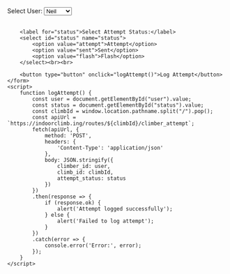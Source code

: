 <!DOCTYPE html>
<html>
    <form id="climberForm">
        <label for="user">Select User:</label>
        <select id="user" name="user">
            <option value="Neil">Neil</option>
            <option value="Nick">Nick</option>
            <option value="Declan">Declan</option>
        </select><br><br>
        
        <label for="status">Select Attempt Status:</label>
        <select id="status" name="status">
            <option value="attempt">Attempt</option>
            <option value="sent">Sent</option>
            <option value="flash">Flash</option>
        </select><br><br>
        
        <button type="button" onclick="logAttempt()">Log Attempt</button>
    </form>
    <script>
        function logAttempt() {
            const user = document.getElementById("user").value;
            const status = document.getElementById("status").value;
            const climbId = window.location.pathname.split("/").pop();
            const apiUrl = `https://indoorclimb.ing/routes/${climbId}/climber_attempt`;
            fetch(apiUrl, {
                method: 'POST',
                headers: {
                    'Content-Type': 'application/json'
                },
                body: JSON.stringify({
                    climber_id: user,
                    climb_id: climbId,
                    attempt_status: status
                })
            })
            .then(response => {
                if (response.ok) {
                    alert('Attempt logged successfully');
                } else {
                    alert('Failed to log attempt');
                }
            })
            .catch(error => {
                console.error('Error:', error);
            });
        }
    </script>
</body>
</html>
